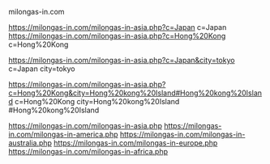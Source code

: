 milongas-in.com

https://milongas-in.com/milongas-in-asia.php?c=Japan
c=Japan
https://milongas-in.com/milongas-in-asia.php?c=Hong%20Kong
c=Hong%20Kong

https://milongas-in.com/milongas-in-asia.php?c=Japan&city=tokyo
c=Japan
city=tokyo

https://milongas-in.com/milongas-in-asia.php?c=Hong%20Kong&city=Hong%20kong%20Island#Hong%20kong%20Island
c=Hong%20Kong
city=Hong%20kong%20Island
#Hong%20kong%20Island

https://milongas-in.com/milongas-in-asia.php
https://milongas-in.com/milongas-in-america.php
https://milongas-in.com/milongas-in-australia.php
https://milongas-in.com/milongas-in-europe.php
https://milongas-in.com/milongas-in-africa.php

